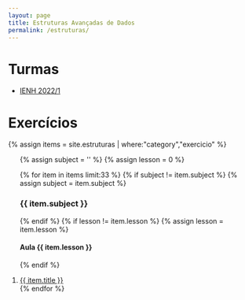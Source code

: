 ```yaml
---
layout: page
title: Estruturas Avançadas de Dados
permalink: /estruturas/
---
```


# Turmas

* [IENH 2022/1](https://classroom.google.com/u/1/c/NDYxNTEyODMzMzEw)


# Exercícios

{% assign items = site.estruturas | where:"category","exercicio" %}
<ol>
  {% assign subject = '' %}
  {% assign lesson = 0 %}
  
  {% for item in items limit:33 %}
      {% if subject != item.subject %}
        {% assign subject = item.subject %}
        <h3>{{ item.subject }}</h3>
      {% endif %}
      {% if lesson != item.lesson %}
        {% assign lesson = item.lesson %}
        <h4>Aula {{ item.lesson }}</h4>
      {% endif %}
  <li> 
    <a href="{{ item.url | relative_url }}">{{ item.title }}</a>
  </li>
  {% endfor %}
</ol>


